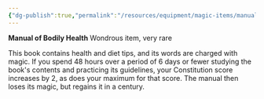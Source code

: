 ```yaml
---
{"dg-publish":true,"permalink":"/resources/equipment/magic-items/manual-of-bodily-health/","title":"Manual of Bodily Health"}
---
```


**Manual of Bodily Health**
Wondrous item, very rare

This book contains health and diet tips, and its words are charged with magic. If you spend 48 hours over a period of 6 days or fewer studying the book's contents and practicing its guidelines, your Constitution score increases by 2, as does your maximum for that score. The manual then loses its magic, but regains it in a century.